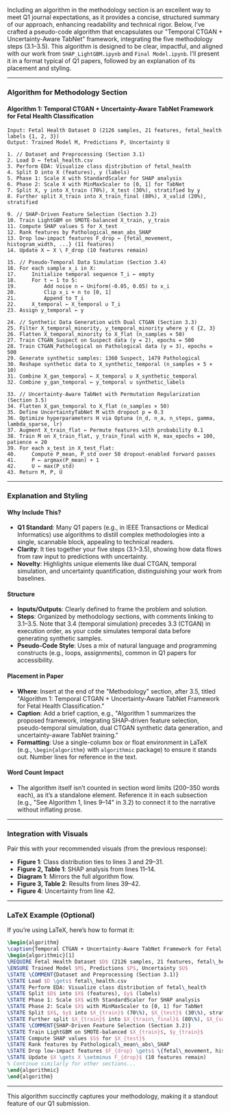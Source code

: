 Including an algorithm in the methodology section is an excellent way to meet Q1 journal expectations, as it provides a concise, structured summary of our approach, enhancing readability and technical rigor. Below, I’ve crafted a pseudo-code algorithm that encapsulates our "Temporal CTGAN + Uncertainty-Aware TabNet" framework, integrating the five methodology steps (3.1–3.5). This algorithm is designed to be clear, impactful, and aligned with our work from `SHAP_LightGBM.ipynb` and `Final Model.ipynb`. I’ll present it in a format typical of Q1 papers, followed by an explanation of its placement and styling.

---

### Algorithm for Methodology Section

#### Algorithm 1: Temporal CTGAN + Uncertainty-Aware TabNet Framework for Fetal Health Classification
```plaintext
Input: Fetal Health Dataset D (2126 samples, 21 features, fetal_health labels {1, 2, 3})
Output: Trained Model M, Predictions P, Uncertainty U

1. // Dataset and Preprocessing (Section 3.1)
2. Load D ← fetal_health.csv
3. Perform EDA: Visualize class distribution of fetal_health
4. Split D into X (features), y (labels)
5. Phase 1: Scale X with StandardScaler for SHAP analysis
6. Phase 2: Scale X with MinMaxScaler to [0, 1] for TabNet
7. Split X, y into X_train (70%), X_test (30%), stratified by y
8. Further split X_train into X_train_final (80%), X_valid (20%), stratified

9. // SHAP-Driven Feature Selection (Section 3.2)
10. Train LightGBM on SMOTE-balanced X_train, y_train
11. Compute SHAP values S for X_test
12. Rank features by Pathological_mean_abs_SHAP
13. Drop low-impact features F_drop ← {fetal_movement, histogram_width, ...} (11 features)
14. Update X ← X \ F_drop (10 features remain)

15. // Pseudo-Temporal Data Simulation (Section 3.4)
16. For each sample x_i in X:
17.     Initialize temporal sequence T_i ← empty
18.     For t ← 1 to 5:
19.         Add noise n ← Uniform(-0.05, 0.05) to x_i
20.         Clip x_i + n to [0, 1]
21.         Append to T_i
22.     X_temporal ← X_temporal ∪ T_i
23. Assign y_temporal ← y

24. // Synthetic Data Generation with Dual CTGAN (Section 3.3)
25. Filter X_temporal_minority, y_temporal_minority where y ∈ {2, 3}
26. Flatten X_temporal_minority to X_flat (n_samples × 50)
27. Train CTGAN_Suspect on Suspect data (y = 2), epochs = 500
28. Train CTGAN_Pathological on Pathological data (y = 3), epochs = 500
29. Generate synthetic samples: 1360 Suspect, 1479 Pathological
30. Reshape synthetic data to X_synthetic_temporal (n_samples × 5 × 10)
31. Combine X_gan_temporal ← X_temporal ∪ X_synthetic_temporal
32. Combine y_gan_temporal ← y_temporal ∪ synthetic_labels

33. // Uncertainty-Aware TabNet with Permutation Regularization (Section 3.5)
34. Flatten X_gan_temporal to X_flat (n_samples × 50)
35. Define UncertaintyTabNet M with dropout p = 0.3
36. Optimize hyperparameters H via Optuna (n_d, n_a, n_steps, gamma, lambda_sparse, lr)
37. Augment X_train_flat ← Permute features with probability 0.1
38. Train M on X_train_flat, y_train_final with H, max_epochs = 100, patience = 20
39. For each x_test in X_test_flat:
40.     Compute P_mean, P_std over 50 dropout-enabled forward passes
41.     P ← argmax(P_mean) + 1
42.     U ← max(P_std)
43. Return M, P, U
```

---

### Explanation and Styling

#### Why Include This?
- **Q1 Standard**: Many Q1 papers (e.g., in IEEE Transactions or Medical Informatics) use algorithms to distill complex methodologies into a single, scannable block, appealing to technical readers.
- **Clarity**: It ties together your five steps (3.1–3.5), showing how data flows from raw input to predictions with uncertainty.
- **Novelty**: Highlights unique elements like dual CTGAN, temporal simulation, and uncertainty quantification, distinguishing your work from baselines.

#### Structure
- **Inputs/Outputs**: Clearly defined to frame the problem and solution.
- **Steps**: Organized by methodology sections, with comments linking to 3.1–3.5. Note that 3.4 (temporal simulation) precedes 3.3 (CTGAN) in execution order, as your code simulates temporal data before generating synthetic samples.
- **Pseudo-Code Style**: Uses a mix of natural language and programming constructs (e.g., loops, assignments), common in Q1 papers for accessibility.

#### Placement in Paper
- **Where**: Insert at the end of the "Methodology" section, after 3.5, titled "Algorithm 1: Temporal CTGAN + Uncertainty-Aware TabNet Framework for Fetal Health Classification."
- **Caption**: Add a brief caption, e.g., "Algorithm 1 summarizes the proposed framework, integrating SHAP-driven feature selection, pseudo-temporal simulation, dual CTGAN synthetic data generation, and uncertainty-aware TabNet training."
- **Formatting**: Use a single-column box or float environment in LaTeX (e.g., `\begin{algorithm}` with `algorithmic` package) to ensure it stands out. Number lines for reference in the text.

#### Word Count Impact
- The algorithm itself isn’t counted in section word limits (200–350 words each), as it’s a standalone element. Reference it in each subsection (e.g., "See Algorithm 1, lines 9–14" in 3.2) to connect it to the narrative without inflating prose.

---

### Integration with Visuals
Pair this with your recommended visuals (from the previous response):
- **Figure 1**: Class distribution ties to lines 3 and 29–31.
- **Figure 2, Table 1**: SHAP analysis from lines 11–14.
- **Diagram 1**: Mirrors the full algorithm flow.
- **Figure 3, Table 2**: Results from lines 39–42.
- **Figure 4**: Uncertainty from line 42.

---

### LaTeX Example (Optional)
If you’re using LaTeX, here’s how to format it:
```latex
\begin{algorithm}
\caption{Temporal CTGAN + Uncertainty-Aware TabNet Framework for Fetal Health Classification}
\begin{algorithmic}[1]
\REQUIRE Fetal Health Dataset $D$ (2126 samples, 21 features, fetal\_health labels \{1, 2, 3\})
\ENSURE Trained Model $M$, Predictions $P$, Uncertainty $U$
\STATE \COMMENT{Dataset and Preprocessing (Section 3.1)}
\STATE Load $D \gets$ fetal\_health.csv
\STATE Perform EDA: Visualize class distribution of fetal\_health
\STATE Split $D$ into $X$ (features), $y$ (labels)
\STATE Phase 1: Scale $X$ with StandardScaler for SHAP analysis
\STATE Phase 2: Scale $X$ with MinMaxScaler to [0, 1] for TabNet
\STATE Split $X$, $y$ into $X_{train}$ (70\%), $X_{test}$ (30\%), stratified by $y$
\STATE Further split $X_{train}$ into $X_{train\_final}$ (80\%), $X_{valid}$ (20\%), stratified
\STATE \COMMENT{SHAP-Driven Feature Selection (Section 3.2)}
\STATE Train LightGBM on SMOTE-balanced $X_{train}$, $y_{train}$
\STATE Compute SHAP values $S$ for $X_{test}$
\STATE Rank features by Pathological\_mean\_abs\_SHAP
\STATE Drop low-impact features $F_{drop} \gets$ \{fetal\_movement, histogram\_width, ...\} (11 features)
\STATE Update $X \gets X \setminus F_{drop}$ (10 features remain)
% Continue similarly for other sections...
\end{algorithmic}
\end{algorithm}
```

---

This algorithm succinctly captures your methodology, making it a standout feature of our Q1 submission. 
